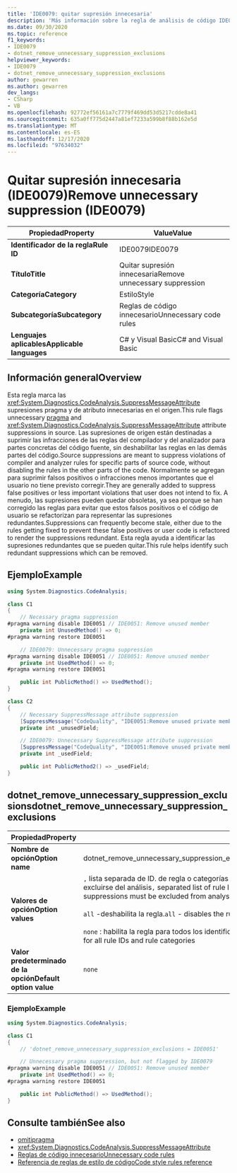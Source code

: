 ```yaml
---
title: 'IDE0079: quitar supresión innecesaria'
description: 'Más información sobre la regla de análisis de código IDE0079: quitar la supresión innecesaria'
ms.date: 09/30/2020
ms.topic: reference
f1_keywords:
- IDE0079
- dotnet_remove_unnecessary_suppression_exclusions
helpviewer_keywords:
- IDE0079
- dotnet_remove_unnecessary_suppression_exclusions
author: gewarren
ms.author: gewarren
dev_langs:
- CSharp
- VB
ms.openlocfilehash: 92772ef56161a7c7779f469dd53d5217cdde8a41
ms.sourcegitcommit: 635a0ff775d2447a81ef7233a599b8f88b162e5d
ms.translationtype: MT
ms.contentlocale: es-ES
ms.lasthandoff: 12/17/2020
ms.locfileid: "97634032"
---
```

# <a name="remove-unnecessary-suppression-ide0079"></a><span data-ttu-id="ab88f-103">Quitar supresión innecesaria (IDE0079)</span><span class="sxs-lookup"><span data-stu-id="ab88f-103">Remove unnecessary suppression (IDE0079)</span></span>

|<span data-ttu-id="ab88f-104">Propiedad</span><span class="sxs-lookup"><span data-stu-id="ab88f-104">Property</span></span>|<span data-ttu-id="ab88f-105">Value</span><span class="sxs-lookup"><span data-stu-id="ab88f-105">Value</span></span>|
|-|-|
| <span data-ttu-id="ab88f-106">**Identificador de la regla**</span><span class="sxs-lookup"><span data-stu-id="ab88f-106">**Rule ID**</span></span> | <span data-ttu-id="ab88f-107">IDE0079</span><span class="sxs-lookup"><span data-stu-id="ab88f-107">IDE0079</span></span> |
| <span data-ttu-id="ab88f-108">**Título**</span><span class="sxs-lookup"><span data-stu-id="ab88f-108">**Title**</span></span> | <span data-ttu-id="ab88f-109">Quitar supresión innecesaria</span><span class="sxs-lookup"><span data-stu-id="ab88f-109">Remove unnecessary suppression</span></span> |
| <span data-ttu-id="ab88f-110">**Categoría**</span><span class="sxs-lookup"><span data-stu-id="ab88f-110">**Category**</span></span> | <span data-ttu-id="ab88f-111">Estilo</span><span class="sxs-lookup"><span data-stu-id="ab88f-111">Style</span></span> |
| <span data-ttu-id="ab88f-112">**Subcategoría**</span><span class="sxs-lookup"><span data-stu-id="ab88f-112">**Subcategory**</span></span> | <span data-ttu-id="ab88f-113">Reglas de código innecesario</span><span class="sxs-lookup"><span data-stu-id="ab88f-113">Unnecessary code rules</span></span> |
| <span data-ttu-id="ab88f-114">**Lenguajes aplicables**</span><span class="sxs-lookup"><span data-stu-id="ab88f-114">**Applicable languages**</span></span> | <span data-ttu-id="ab88f-115">C# y Visual Basic</span><span class="sxs-lookup"><span data-stu-id="ab88f-115">C# and Visual Basic</span></span> |

## <a name="overview"></a><span data-ttu-id="ab88f-116">Información general</span><span class="sxs-lookup"><span data-stu-id="ab88f-116">Overview</span></span>

<span data-ttu-id="ab88f-117">Esta regla marca las [](../../../csharp/language-reference/preprocessor-directives/preprocessor-pragma-warning.md) <xref:System.Diagnostics.CodeAnalysis.SuppressMessageAttribute> supresiones pragma y de atributo innecesarias en el origen.</span><span class="sxs-lookup"><span data-stu-id="ab88f-117">This rule flags unnecessary [pragma](../../../csharp/language-reference/preprocessor-directives/preprocessor-pragma-warning.md) and <xref:System.Diagnostics.CodeAnalysis.SuppressMessageAttribute> attribute suppressions in source.</span></span> <span data-ttu-id="ab88f-118">Las supresiones de origen están destinadas a suprimir las infracciones de las reglas del compilador y del analizador para partes concretas del código fuente, sin deshabilitar las reglas en las demás partes del código.</span><span class="sxs-lookup"><span data-stu-id="ab88f-118">Source suppressions are meant to suppress violations of compiler and analyzer rules for specific parts of source code, without disabling the rules in the other parts of the code.</span></span> <span data-ttu-id="ab88f-119">Normalmente se agregan para suprimir falsos positivos o infracciones menos importantes que el usuario no tiene previsto corregir.</span><span class="sxs-lookup"><span data-stu-id="ab88f-119">They are generally added to suppress false positives or less important violations that user does not intend to fix.</span></span> <span data-ttu-id="ab88f-120">A menudo, las supresiones pueden quedar obsoletas, ya sea porque se han corregido las reglas para evitar que estos falsos positivos o el código de usuario se refactorizan para representar las supresiones redundantes.</span><span class="sxs-lookup"><span data-stu-id="ab88f-120">Suppressions can frequently become stale, either due to the rules getting fixed to prevent these false positives or user code is refactored to render the suppressions redundant.</span></span> <span data-ttu-id="ab88f-121">Esta regla ayuda a identificar las supresiones redundantes que se pueden quitar.</span><span class="sxs-lookup"><span data-stu-id="ab88f-121">This rule helps identify such redundant suppressions which can be removed.</span></span>

## <a name="example"></a><span data-ttu-id="ab88f-122">Ejemplo</span><span class="sxs-lookup"><span data-stu-id="ab88f-122">Example</span></span>

```csharp
using System.Diagnostics.CodeAnalysis;

class C1
{
    // Necessary pragma suppression
#pragma warning disable IDE0051 // IDE0051: Remove unused member
    private int UnusedMethod() => 0;
#pragma warning restore IDE0051

    // IDE0079: Unnecessary pragma suppression
#pragma warning disable IDE0051 // IDE0051: Remove unused member
    private int UsedMethod() => 0;
#pragma warning restore IDE0051

    public int PublicMethod() => UsedMethod();
}

class C2
{
    // Necessary SuppressMessage attribute suppression
    [SuppressMessage("CodeQuality", "IDE0051:Remove unused private members", Justification = "<Pending>")]
    private int _unusedField;

    // IDE0079: Unnecessary SuppressMessage attribute suppression
    [SuppressMessage("CodeQuality", "IDE0051:Remove unused private members", Justification = "<Pending>")]
    private int _usedField;

    public int PublicMethod2() => _usedField;
}
```

## <a name="dotnet_remove_unnecessary_suppression_exclusions"></a><span data-ttu-id="ab88f-123">dotnet_remove_unnecessary_suppression_exclusions</span><span class="sxs-lookup"><span data-stu-id="ab88f-123">dotnet_remove_unnecessary_suppression_exclusions</span></span>

|<span data-ttu-id="ab88f-124">Propiedad</span><span class="sxs-lookup"><span data-stu-id="ab88f-124">Property</span></span>|<span data-ttu-id="ab88f-125">Value</span><span class="sxs-lookup"><span data-stu-id="ab88f-125">Value</span></span>|
|-|-|
| <span data-ttu-id="ab88f-126">**Nombre de opción**</span><span class="sxs-lookup"><span data-stu-id="ab88f-126">**Option name**</span></span> | <span data-ttu-id="ab88f-127">dotnet_remove_unnecessary_suppression_exclusions</span><span class="sxs-lookup"><span data-stu-id="ab88f-127">dotnet_remove_unnecessary_suppression_exclusions</span></span>
| <span data-ttu-id="ab88f-128">**Valores de opción**</span><span class="sxs-lookup"><span data-stu-id="ab88f-128">**Option values**</span></span> | <span data-ttu-id="ab88f-129">`,` lista separada de ID. de regla o categorías de reglas (con el prefijo `category:` ) cuyas supresiones deben excluirse del análisis</span><span class="sxs-lookup"><span data-stu-id="ab88f-129">`,` separated list of rule IDs or rule categories (prefixed with `category:`) whose suppressions must be excluded from analysis</span></span><br /><br /><span data-ttu-id="ab88f-130">`all` -deshabilita la regla.</span><span class="sxs-lookup"><span data-stu-id="ab88f-130">`all` - disables the rule</span></span><br /><br /><span data-ttu-id="ab88f-131">`none` : habilita la regla para todos los identificadores de regla y categorías de regla</span><span class="sxs-lookup"><span data-stu-id="ab88f-131">`none` - enables the rule for all rule IDs and rule categories</span></span> |
| <span data-ttu-id="ab88f-132">**Valor predeterminado de la opción**</span><span class="sxs-lookup"><span data-stu-id="ab88f-132">**Default option value**</span></span> | `none` |

### <a name="example"></a><span data-ttu-id="ab88f-133">Ejemplo</span><span class="sxs-lookup"><span data-stu-id="ab88f-133">Example</span></span>

```csharp
using System.Diagnostics.CodeAnalysis;

class C1
{
    // 'dotnet_remove_unnecessary_suppression_exclusions = IDE0051'

    // Unnecessary pragma suppression, but not flagged by IDE0079
#pragma warning disable IDE0051 // IDE0051: Remove unused member
    private int UsedMethod() => 0;
#pragma warning restore IDE0051

    public int PublicMethod() => UsedMethod();
}
```

## <a name="see-also"></a><span data-ttu-id="ab88f-134">Consulte también</span><span class="sxs-lookup"><span data-stu-id="ab88f-134">See also</span></span>

- [<span data-ttu-id="ab88f-135">omiti</span><span class="sxs-lookup"><span data-stu-id="ab88f-135">pragma</span></span>](../../../csharp/language-reference/preprocessor-directives/preprocessor-pragma-warning.md)
- <xref:System.Diagnostics.CodeAnalysis.SuppressMessageAttribute>
- [<span data-ttu-id="ab88f-136">Reglas de código innecesario</span><span class="sxs-lookup"><span data-stu-id="ab88f-136">Unnecessary code rules</span></span>](unnecessary-code-rules.md)
- [<span data-ttu-id="ab88f-137">Referencia de reglas de estilo de código</span><span class="sxs-lookup"><span data-stu-id="ab88f-137">Code style rules reference</span></span>](index.md)
